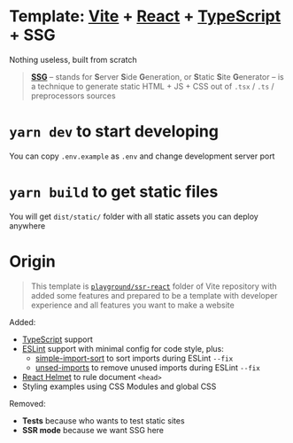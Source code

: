 # Template: [Vite](https://vitejs.dev) + [React](https://reactjs.org) + [TypeScript](https://typescriptlang.org) + SSG

Nothing useless, built from scratch

> **[SSG](https://dev.to/anshuman_bhardwaj/what-the-heck-is-ssg-static-site-generation-explained-with-nextjs-5cja)** – stands for **S**erver **S**ide **G**eneration, or **S**tatic **S**ite **G**enerator – is a technique to generate static HTML + JS + CSS out of `.tsx` / `.ts` / preprocessors sources

# `yarn dev` to start developing

You can copy `.env.example` as `.env` and change development server port

# `yarn build` to get static files

You will get `dist/static/` folder with all static assets you can deploy anywhere

# Origin

> This template is [`playground/ssr-react`](https://github.com/vitejs/vite/tree/c45c984ce88b9f36a61761b4df849b7e8dd8e3ce/playground/ssr-react) folder of Vite repository with added some features and prepared to be a template with developer experience and all features you want to make a website

Added:

- [TypeScript](https://typescriptlang.org) support
- [ESLint](http://eslint.org) support with minimal config for code style, plus:
  - [simple-import-sort](https://github.com/lydell/eslint-plugin-simple-import-sort) to sort imports during ESLint `--fix`
  - [unsed-imports](https://github.com/sweepline/eslint-plugin-unused-imports) to remove unused imports during ESLint `--fix`
- [React Helmet](https://github.com/nfl/react-helmet) to rule document `<head>`
- Styling examples using CSS Modules and global CSS

Removed:

- **Tests** because who wants to test static sites
- **SSR mode** because we want SSG here
